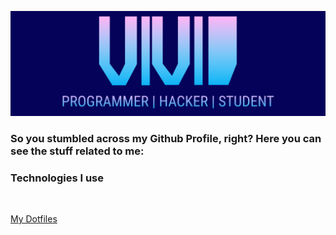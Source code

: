 ![GitHub Logo](/header3.png)
### So you stumbled across my Github Profile, right? Here you can see the stuff related to me:

### Technologies I use
<img href="https://img.shields.io/static/v1?label=OS&message=Linux&color=blue"></img>


<a href="https://github.com/vividsystem/dotfiles">My Dotfiles</a>
